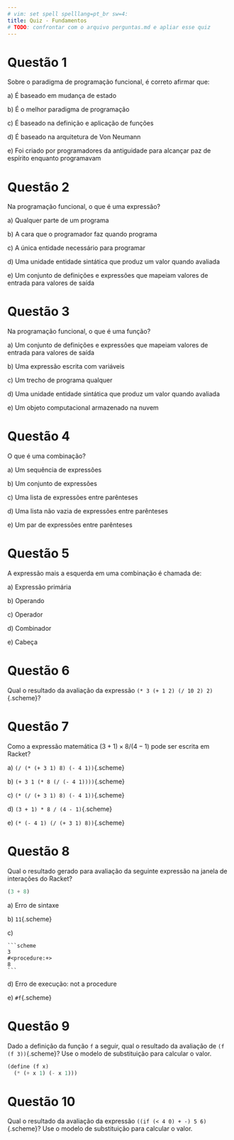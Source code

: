 ```yaml
---
# vim: set spell spelllang=pt_br sw=4:
title: Quiz - Fundamentos
# TODO: confrontar com o arquivo perguntas.md e apliar esse quiz
---
```


# Questão 1

Sobre o paradigma de programação funcional, é correto afirmar que:

a) É baseado em mudança de estado

b) É o melhor paradigma de programação

c) É baseado na definição e aplicação de funções

d) É baseado na arquitetura de Von Neumann

e) Foi criado por programadores da antiguidade para alcançar paz de espírito enquanto programavam


# Questão 2

Na programação funcional, o que é uma expressão?

a) Qualquer parte de um programa

b) A cara que o programador faz quando programa

c) A única entidade necessário para programar

d) Uma unidade entidade sintática que produz um valor quando avaliada

e) Um conjunto de definições e expressões que mapeiam valores de entrada para valores de saída


# Questão 3

Na programação funcional, o que é uma função?

a) Um conjunto de definições e expressões que mapeiam valores de entrada para valores de saída

b) Uma expressão escrita com variáveis

c) Um trecho de programa qualquer

d) Uma unidade entidade sintática que produz um valor quando avaliada

e) Um objeto computacional armazenado na nuvem


# Questão 4

O que é uma combinação?

a) Um sequência de expressões

b) Um conjunto de expressões

c) Uma lista de expressões entre parênteses

d) Uma lista não vazia de expressões entre parênteses

e) Um par de expressões entre parênteses


# Questão 5

A expressão mais a esquerda em uma combinação é chamada de:

a) Expressão primária

b) Operando

c) Operador

d) Combinador

e) Cabeça


# Questão 6

Qual o resultado da avaliação da expressão `(* 3 (+ 1 2) (/ 10 2) 2)`{.scheme}?


# Questão 7

Como a expressão matemática $(3 + 1) \times 8 / (4 - 1)$ pode ser escrita em Racket?

a) `(/ (* (+ 3 1) 8) (- 4 1))`{.scheme}

b) `(+ 3 1 (* 8 (/ (- 4 1))))`{.scheme}

c) `(* (/ (+ 3 1) 8) (- 4 1))`{.scheme}

d) `(3 + 1) * 8 / (4 - 1)`{.scheme}

e) `(* (- 4 1) (/ (+ 3 1) 8))`{.scheme}


# Questão 8

Qual o resultado gerado para avaliação da seguinte expressão na janela de interações do Racket?

```scheme
(3 + 8)
```

a) Erro de sintaxe

b) `11`{.scheme}

c)

    ```scheme
    3
    #<procedure:+>
    8
    ```

d) Erro de execução: not a procedure

e) `#f`{.scheme}


# Questão 9

Dado a definição da função `f` a seguir, qual o resultado da avaliação de `(f (f 3))`{.scheme}? Use o modelo de substituição para calcular o valor.

```scheme
(define (f x)
  (* (+ x 1) (- x 1)))
```


# Questão 10

Qual o resultado da avaliação da expressão `((if (< 4 0) + -) 5 6)`{.scheme}? Use o modelo de substituição para calcular o valor.
